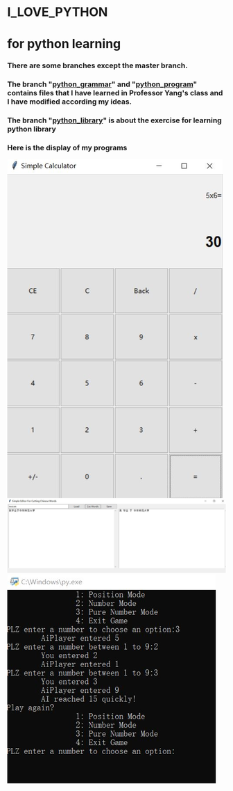 # I_LOVE_PYTHON
# for python learning
### There are some branches except the master branch.
### The branch "[python_grammar](https://github.com/Titiana/I_LOVE_PYTHON/tree/python_grammar)" and "[python_program](https://github.com/Titiana/I_LOVE_PYTHON/tree/python_program)" contains files that I have learned in Professor Yang's class and I have modified according my ideas.
### The branch "[python_library](https://github.com/Titiana/I_LOVE_PYTHON/tree/python_library)" is about the exercise for learning python library
### Here is the display of my programs
![display of calculator](calculator.JPG)
![display of Simple Editor For Cutting Chinese Words](Simple_Editor_For_Cutting_Chinese_Words.JPG)
![display of Update TacTicToe](UpdateTicTacToe.JPG)
